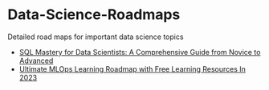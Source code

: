 # Data-Science-Roadmaps
Detailed road maps for important data science topics 
* [SQL Mastery for Data Scientists: A Comprehensive Guide from Novice to Advanced]()
* [Ultimate MLOps Learning Roadmap with Free Learning Resources In 2023](https://github.com/youssefHosni/Data-Science-Roadmaps/blob/main/Ultimate%20MLOps%20Learning%20Roadmap%20with%20Free%20Learning%20Resources%20In%202023.md)
